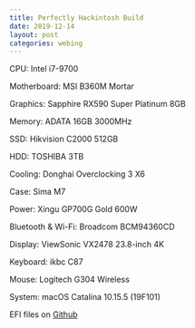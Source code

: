 ```yaml
---
title: Perfectly Hackintosh Build
date: 2019-12-14
layout: post
categories: webing
---
```

CPU: Intel i7-9700

Motherboard: MSI B360M Mortar

Graphics: Sapphire RX590 Super Platinum 8GB

Memory: ADATA 16GB 3000MHz

SSD: Hikvision C2000 512GB

HDD: TOSHIBA 3TB

Cooling: Donghai Overclocking 3 X6

Case: Sima M7

Power: Xingu GP700G Gold 600W

Bluetooth & Wi-Fi: Broadcom BCM94360CD

Display: ViewSonic VX2478 23.8-inch 4K

Keyboard: ikbc C87

Mouse: Logitech G304 Wireless

System: macOS Catalina 10.15.5 (19F101)

EFI files on <a href="https://github.com/hsywme/Hackintosh-OC-EFI" data-type="URL" data-id="https://github.com/hsywme/Hackintosh-OC-EFI">Github</a>
